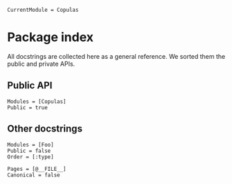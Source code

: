 ```@meta
CurrentModule = Copulas
```

# Package index

All docstrings are collected here as a general reference. We sorted them the public and private APIs. 

## Public API 
```@autodocs; canonical = false
Modules = [Copulas]
Public = true
```

## Other docstrings

```@autodocs
Modules = [Foo]
Public = false
Order = [:type]
```

```@bibliography
Pages = [@__FILE__]
Canonical = false
```